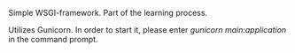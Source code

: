 Simple WSGI-framework. Part of the learning process.

Utilizes Gunicorn.
In order to start it, please enter _gunicorn main:application_ in the command prompt.
